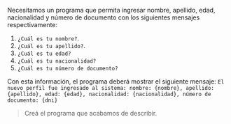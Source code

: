 Necesitamos un programa que permita ingresar nombre, apellido, edad, nacionalidad y número de documento con los siguientes mensajes respectivamente:

 1. `¿Cuál es tu nombre?`. 
 1. `¿Cuál es tu apellido?`. 
 1. `¿Cuál es tu edad?`
 1. `¿Cuál es tu nacionalidad?`
 1. `¿Cuál es tu número de documento?`
 
Con esta información, el programa deberá mostrar el siguiente mensaje: 
`El nuevo perfil fue ingresado al sistema: nombre: {nombre}, apellido: {apellido}, edad: {edad}, nacionalidad: {nacionalidad}, número de documento: {dni}`

> Creá el programa que acabamos de describir.
<style>
  .mu-browser {
    display: none;
  }
</style>